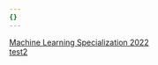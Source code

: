 ```yaml
---
{}
---
```

   
[Machine Learning Specialization 2022](./Machine%20Learning%20Specialization%202022.md)   
[test2](./index.md)